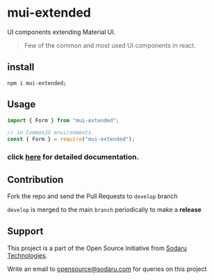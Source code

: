 # mui-extended

UI components extending Material UI.

> Few of the common and most used UI components in react.

## install

```shell
npm i mui-extended;
```

## Usage

```typescript
import { Form } from "mui-extended";

// in CommonJS environments
const { Form } = require("mui-extended");
```

### click [here](https://sodaru.github.io/mui-extended/) for detailed documentation.

## Contribution

Fork the repo and send the Pull Requests to `develop` branch

`develop` is merged to the main `branch` periodically to make a **release**

## Support

This project is a part of the Open Source Initiative from [Sodaru Technologies](https://sodaru.com).

Write an email to opensource@sodaru.com for queries on this project
